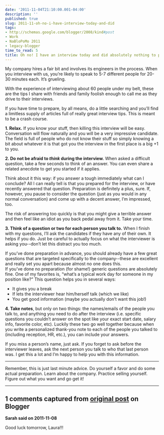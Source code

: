 ```yaml
---
date: '2011-11-04T21:10:00.001-04:00'
description: ''
published: true
slug: 2011-11-oh-no-i-have-interview-today-and-did
tags:
- http://schemas.google.com/blogger/2008/kind#post
- Work
- NaBloPoMo 2011
- legacy-blogger
time_to_read: 5
title: Oh no! I have an interview today and did absolutely nothing to prepare!
---
```


<p>My company hires a fair bit and involves its engineers in the process. When you interview with us, you’re likely to speak to 5-7 different people for 20-30 minutes each. It’s grueling.</p>  <p>With the experience of interviewing about 60 people under my belt, these are the tips I share with friends and family foolish enough to call me as they drive to their interviews.</p>  <p>If you have time to prepare, by all means, do a little searching and you’ll find a limitless supply of articles full of really great interview tips. This is meant to be a crash course.</p>  <p><strong>1. Relax.</strong> If you know your stuff, then killing this interview will be easy. Conversation will flow naturally and you will be a very impressive candidate. The field is full of people who do not know their stuff so simply knowing a bit about whatever it is that got you the interview in the first place is a big +1 to you.</p>  <p><strong>2. Do not be afraid to <em>think</em> during the interview.</strong> When asked a difficult question, take a few seconds to think of an answer. You can even share a related anecdote to get you started if it applies.</p>  <p>Think about it this way: if you answer a tough immediately what can I conclude? All I can really tell is that you prepared for the interview, or have recently answered that question. Preparation is definitely a plus, sure. If, however, you pause to consider the question (just as you would in any normal conversation) and come up with a decent answer, I’m impressed, too.</p>  <p>The risk of answering too quickly is that you might give a terrible answer and then feel like an idiot as you back pedal away from it. Take your time.</p>  <p><strong>3. Think of a question or two for each person you talk to.</strong> When I finish with my questions, I’ll ask the candidates if they have any of their own. It helps if you do. Just be careful to actually focus on what the interviewer is asking you--don’t let this distract you too much.</p>  <p>If you’ve done preparation in advance, you should already have a few great questions that are targeted specifically to the company--these are excellent and really set you apart because almost no one does this.    <br />If you’ve done no preparation (for shame!) generic questions are absolutely fine. One of my favorites is, “what’s a typical work day for someone in my position like?” This question helps you in several ways:</p>  <ul>   <li>It gives you a break</li>    <li>If lets the interviewer hear him/herself talk (which we like)</li>    <li>You get good information (maybe you actually don’t want this job!)</li> </ul>  <p><strong>4. Take notes</strong>, but only on two things: the names/emails of the people you talk to, and anything you need to do after the interview (i.e. specific questions you couldn’t answer on the spot like your exact start date, salary info, favorite color, etc). Luckily these two go well together because when you write a personalized thank-you note to each of the people you talked to (including reception, HR, etc.), you can include your answers.</p>  <p>If you miss a person’s name, just ask. If you forget to ask before the interviewer leaves, ask the next person you talk to who that last person was. I get this a lot and I’m happy to help you with this information.</p>  <p>   <hr /></p>  <p>Remember, this is just last minute advice. Do yourself a favor and do some actual preparation. Learn about the company. Practice selling yourself. Figure out what you want and go get it!</p>

---

## 1 comments captured from [original post](https://blog.wassupy.com/2011/11/oh-no-i-have-interview-today-and-did.html) on Blogger

**Sarah said on 2011-11-08**

Good luck tomorrow, Laura!!!


